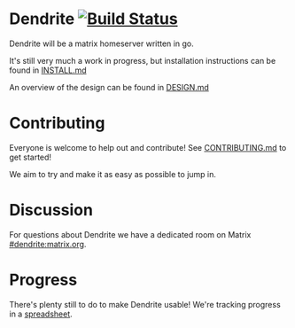 # Dendrite [![Build Status](https://travis-ci.org/matrix-org/dendrite.svg?branch=master)](https://travis-ci.org/matrix-org/dendrite)

Dendrite will be a matrix homeserver written in go.

It's still very much a work in progress, but installation instructions can
be found in [INSTALL.md](INSTALL.md)

An overview of the design can be found in [DESIGN.md](DESIGN.md)

# Contributing

Everyone is welcome to help out and contribute! See [CONTRIBUTING.md](CONTRIBUTING.md)
to get started!

We aim to try and make it as easy as possible to jump in.

# Discussion

For questions about Dendrite we have a dedicated room on Matrix
[#dendrite:matrix.org](https://matrix.to/#/#dendrite:matrix.org).

# Progress

There's plenty still to do to make Dendrite usable! We're tracking progress in
a [spreadsheet](https://docs.google.com/spreadsheets/d/1tkMNpIpPjvuDJWjPFbw_xzNzOHBA-Hp50Rkpcr43xTw).
